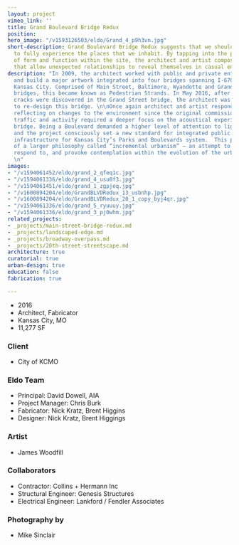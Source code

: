 ```yaml
---
layout: project
vimeo_link: ''
title: Grand Boulevard Bridge Redux
position: 
hero_image: "/v1593126503/eldo/Grand_4_p9h3vn.jpg"
short-description: Grand Boulevard Bridge Redux suggests that we should slow down
  to fully experience the places that we inhabit. By tapping into the pragmatic languages
  of form and function within the site, the architect and artist composed frameworks
  that allow unexpected relationships to reveal themselves in casual encounters.
description: "In 2009, the architect worked with public and private entities to design
  and build a major artwork integrated into four bridges spanning I-670 in downtown
  Kansas City. Comprised of Main Street, Baltimore, Wyandotte and Grand Boulevard
  bridges, this became known as Pedestrian Strands. In May 2016, after structural
  cracks were discovered in the Grand Street bridge, the architect was commissioned
  to re-design this bridge. \n\nOnce again architect and artist responded to the site,
  reflecting on changes to the environment since the original commission. Increased
  traffic and activity required a deeper focus on the acoustical experience of the
  bridge. Being a Boulevard demanded a higher level of attention to lighting and finishes,
  and the project consciously set a new standard for integrated public art within
  infrastructure for Kansas City’s Parks and Boulevards system.  This project is part
  of a larger philosophy called “incremental urbanism” — an attempt to keep pace with,
  respond to, and provoke contemplation within the evolution of the urban environment.
  \n"
images:
- "/v1594061452/eldo/grand_2_qfeq1c.jpg"
- "/v1594061336/eldo/grand_4_usu0f3.jpg"
- "/v1594061451/eldo/grand_1_zgpjeq.jpg"
- "/v1600894204/eldo/GrandBLVDRedux_13_usbnhp.jpg"
- "/v1600894204/eldo/GrandBLVDRedux_20_1_copy_byj4qr.jpg"
- "/v1594061336/eldo/grand_5_ryuuuy.jpg"
- "/v1594061336/eldo/grand_3_pj0whm.jpg"
related_projects:
- _projects/main-street-bridge-redux.md
- _projects/landscaped-edge.md
- _projects/broadway-overpass.md
- _projects/20th-street-streetscape.md
architecture: true
curatorial: true
urban-design: true
education: false
fabrication: true

---
```

* 2016
* Architect, Fabricator
* Kansas City, MO
* 11,277 SF

### Client

* City of KCMO

### Eldo Team

* Principal: David Dowell, AIA
* Project Manager: Chris Burk
* Fabricator: Nick Kratz, Brent Higgins
* Designer: Nick Kratz, Brent Higgings

### Artist

* James Woodfill

### Collaborators

* Contractor: Collins + Hermann Inc
* Structural Engineer: Genesis Structures
* Electrical Engineer: Lankford / Fendler Associates

### Photography by

* Mike Sinclair
